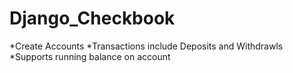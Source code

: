 # Django_Checkbook

*Create Accounts
*Transactions include Deposits and Withdrawls
*Supports running balance on account
